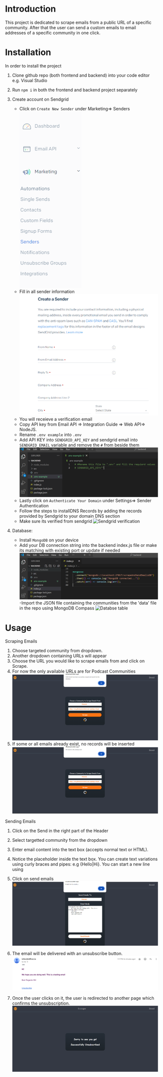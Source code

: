 # Introduction

This project is dedicated to scrape emails from a public URL of a specific community. After that the user can send a custom emails to email addresses of a specific community in one click.

# Installation

In order to install the project

1. Clone github repo (both frontend and backend) into your code editor e.g. Visual Studio
2. Run `npm i` in both the frontend and backend project separately
3. Create account on Sendgrid

   - Click on `Create New Sender` under Marketing=> Senders  
     ![Sender ](./README-IMAGES/sender-screenshot.png)
   - Fill in all sender information
     ![Sender Info ](./README-IMAGES/fill-sender-info.png)
   - You will receieve a verification email
   - Copy API key from Email API => Integration Guide => Web API=> NodeJS.
   - Rename `.env example` into `.env`
   - Add API KEY into `SENDGRID_API_KEY` and sendgrid email into `SENDGRID_EMAIL` variable and remove the `#` from beside them
     ![Env Screenshot](./README-IMAGES/env-screenshot.png)
   - Lastly click on `Authenticate Your Domain` under Settings=> Sender Authentication
   - Follow the steps to installDNS Records by adding the records provided by Sendgrid to your domain DNS section
   - Make sure its verified from sendgrid
     ![Sendgrid verification](sendgrid-verification.png)

4. Database:
   - Install `MongoDB` on your device
   - Add your DB connection string into the backend index.js file or make its matching with existing port or update if needed
     ![Database Connection](./README-IMAGES/database-connection-screenshot.png)
     -Import the JSON file containing the communities from the 'data' file in the repo using MongoDB Compass
     ![Databse table](database-table.png)

# Usage

Scraping Emails

1. Choose targeted community from dropdown.
2. Another dropdown containing URLs will appear
3. Choose the URL you would like to scrape emails from and click on Scrape.
4. For now the only available URLs are for Podcast Communities
   ![Scrape emails](./README-IMAGES/scrape-emails.png)
5. If some or all emails already exist, no records will be inserted
   ![Scrape existing emails](./README-IMAGES/scrape-existing-emails.png)

Sending Emails

1. Click on the Send in the right part of the Header
2. Select targetted community from the dropdown
3. Enter email content into the text box (accepts normal text or HTML).
4. Notice the placeholder inside the text box. You can create text variations using curly braces and pipes: e.g {Hello|Hi}. You can start a new line using <br/>
5. Click on send emails
   ![Send Email](./README-IMAGES/send-email-screenshot.png)

6. The email will be delivered with an unsubscribe button.
   ![Email preview](./README-IMAGES/email-delivery-screenshot.png)
7. Once the user clicks on it, the user is redirected to another page which confirms the unsubscription.
   ![Email unsubscribe](./README-IMAGES/unsubscribe-screenshot.png)
